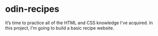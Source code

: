 # odin-recipes
It’s time to practice all of the HTML and CSS knowledge I've acquired.
In this project, I'm going to build a basic recipe website.